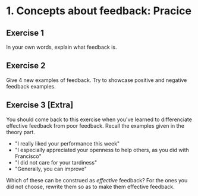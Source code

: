 # 1. Concepts about feedback: Pracice

## Exercise 1

In your own words, explain what feedback is.


## Exercise 2

Give 4 new examples of feedback. Try to showcase positive and negative feedback examples.


## Exercise 3 [Extra]

You should come back to this exercise when you've learned to differenciate effective feedback from poor feedback.
Recall the examples given in the theory part.

 - "I really liked your performance this week"
 - "I especially appreciated your openness to help others, as you did with Francisco"
 - "I did not care for your tardiness"
 - "Generally, you can improve"

Which of these can be construed as *effective* feedback? For the ones you did not choose, rewrite them so as to make them effective feedback.
